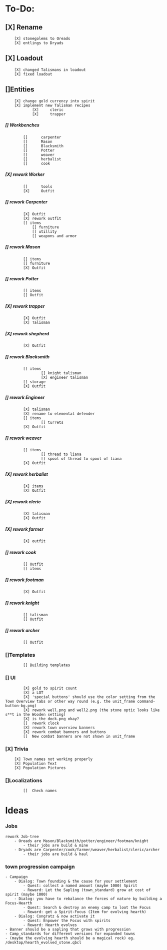 # **To-Do:**
## [X] Rename
		[X]	stonegolems to Oreads
		[X]	entlings to Dryads
## [X] Loadout
		[X]	changed Talismans in loadout
		[X]	fixed loadout
## []Entities
		[X] change gold currency into spirit
		[X]	implement new Talisman recipes
				[X]		cleric
				[X]		trapper
##### []	Workbenches
			[]		carpenter
			[]		Mason
			[]		Blacksmith
			[]		Potter
			[]		weaver
			[]		herbalist
			[]		cook
##### [X] rework Worker
			[]		tools
			[X]		Outfit
##### []	rework Carpenter
			[X] Outfit
			[X] rework outfit
			[] items
				[] furniture
				[] utillity
				[] weapons and armor
##### []	rework Mason
			[] items
			[] furniture
			[X] Outfit
##### []	rework Potter
			[] items
			[] Outfit
##### [X]	rework trapper
			[X] Outfit
			[X]	Talisman
##### [X]	rework shepherd
			[X]	Outfit
##### []	rework Blacksmith
			[] items
					[] knight talisman
					[X] engineer talisman
			[] storage
			[X]	Outfit
##### [] rework Engineer
			[X] talisman
			[X] rename to elemental defender
			[] items
					[] turrets
			[X] Outfit
##### [] rework weaver
			[] items
					[] thread to liana
					[] spool of thread to spool of liana
			[X] Outfit
##### [X]	rework herbalist
			[X] items
			[X] Outfit
##### [X]	rework cleric
			[X] talisman
			[X] Outfit
##### [X]	rework farmer
			[X] outfit
##### [] rework cook
			[] Outfit
			[] items
##### [] rework footman
			[X] Outfit
##### []	rework knight
			[] talisman
			[] Outfit
##### [] rework archer
			[] Outfit
### []Templates
			[] Building templates
### [] UI
			[X]	gold to spirit count
			[X]	a LOT
			[X]	'special buttons' should use the color setting from the Town Overview tabs or other way round (e.g. the unit_frame command-button-bg.png)
			[X]	rework well.png and well2.png (the stone optic looks like s**t in the Wooden setting)
			[X]	is the dock.png okay?
			[]	rework clock
			[X]	rework town overview banners
			[X]	rework combat banners and buttons
			[]	New combat banners are not shown in unit_frame
### [X] Trivia
		[X]	Town names not working properly
		[X]	Population Text
		[X]	Population Pictures
### []Localizations
			[]	Check names

# **Ideas**
### Jobs
	rework Job-tree
		- Oreads are Mason/Blacksmith/potter/engineer/footman/knight
			- their jobs are build & mine
		- Dryads are Carpenter/cook/farmer/weaver/herbalist/cleric/archer
			- their jobs are build & haul
### town progression campaign
	- Campaign
		- Dialog: Town founding & the cause for your settlement
			- Quest: collect a named amount (maybe 1000) Spirit
			- Reward: Let the Sapling (town_standard) grow at cost of spirit (maybe 1000)
		- Dialog: you have to rebalance the forces of nature by building a Focus-Hearth
			- Quest: Search & destroy an enemy camp to loot the Focus
			- Reward: get a Spirit-Focus (Item for evolving hearth)
		- Dialog: Congratz & now activate it
			- Quest: Enpower the Focus with spirits
			- Reward: Hearth evolves
	- Banner should be a sapling that grows with progression
	- Camp_standards for different versions for expanded towns
	- (maybe the evolving hearth should be a magical rock) eg. /desktop/hearth_evolved_stone.qbcl
